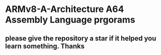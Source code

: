 # ARMv8-A-Architecture A64 Assembly Language prgorams
## please give the repository a star if it helped you learn something. Thanks

